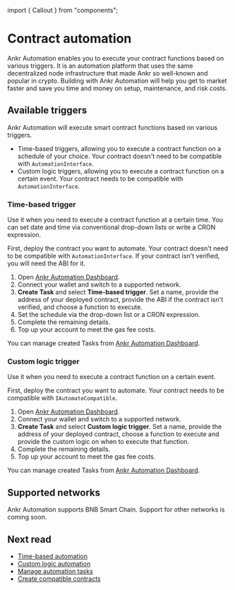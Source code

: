 import { Callout } from "components";

# Contract automation
Ankr Automation enables you to execute your contract functions based on various triggers.
It is an automation platform that uses the same decentralized node infrastructure that made Ankr so well-known and popular in crypto.
Building with Ankr Automation will help you get to market faster and save you time and money on setup, maintenance, and risk costs.

## Available triggers
Ankr Automation will execute smart contract functions based on various triggers.

* Time-based triggers, allowing you to execute a contract function on a schedule of your choice. Your contract doesn't need to be compatible with `AutomationInterface`.
* Custom logic triggers, allowing you to execute a contract function on a certain event. Your contract needs to be compatible with `AutomationInterface`.

### Time-based trigger
Use it when you need to execute a contract function at a certain time.
You can set date and time via conventional drop-down lists or write a CRON expression.

First, deploy the contract you want to automate. Your contract doesn't need to be compatible with `AutomationInterface`.
If your contract isn't verified, you will need the ABI for it.

1. Open [Ankr Automation Dashboard](https://www.ankr.com/automate/dashboard/).
2. Connect your wallet and switch to a supported network.
3. **Create Task** and select **Time-based trigger**. Set a name, provide the address of your deployed contract, provide the ABI if the contract isn't verified, and choose a function to execute. 
4. Set the schedule via the drop-down list or a CRON expression.
5. Complete the remaining details.
6. Top up your account to meet the gas fee costs. 

You can manage created Tasks from [Ankr Automation Dashboard](https://www.ankr.com/automate/dashboard/).

### Custom logic trigger
Use it when you need to execute a contract function on a certain event. 

First, deploy the contract you want to automate. Your contract needs to be compatible with `IAutomateCompatible`.

1. Open [Ankr Automation Dashboard](https://www.ankr.com/automate/dashboard/).
2. Connect your wallet and switch to a supported network.
3. **Create Task** and select **Custom logic trigger**. Set a name, provide the address of your deployed contract, choose a function to execute and provide the custom logic on when to execute that function.
5. Complete the remaining details.
6. Top up your account to meet the gas fee costs. 

You can manage created Tasks from [Ankr Automation Dashboard](https://www.ankr.com/automate/dashboard/).

## Supported networks
Ankr Automation supports BNB Smart Chain. Support for other networks is coming soon. 

## Next read 
* [Time-based automation](/automation/time-based-automation/)
* [Custom logic automation](/automation/custom-logic-automation/)
* [Manage automation tasks](/automation/manage-tasks)
* [Create compatible contracts](/automation/create-compatible-contracts/)



